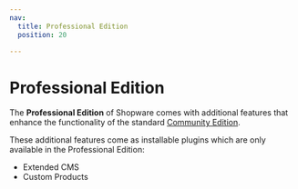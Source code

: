 ```yaml
---
nav:
  title: Professional Edition
  position: 20

---
```


# Professional Edition

The **Professional Edition** of Shopware comes with additional features that enhance the functionality of the standard [Community Edition](community-edition).

These additional features come as installable plugins which are only available in the Professional Edition:

* Extended CMS
* Custom Products
